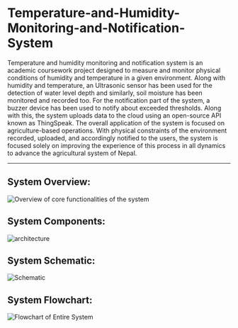 # Temperature-and-Humidity-Monitoring-and-Notification-System
Temperature and humidity monitoring and notification system is an academic coursework project designed to measure and monitor physical conditions of humidity and temperature in a given environment. Along with humidity and temperature, an Ultrasonic sensor has been used for the detection of water level depth and similarly, soil
moisture has been monitored and recorded too. For the notification part of the system, a buzzer device has been used to notify about exceeded thresholds. Along with this, the
system uploads data to the cloud using an open-source API known as ThingSpeak. The overall application of the system is focused on agriculture-based operations.
With physical constraints of the environment recorded, uploaded, and accordingly notified to the users, the system is focused solely on improving the experience of this
process in all dynamics to advance the agricultural system of Nepal.
***
## System Overview:
![Overview of core functionalities of the system](https://github.com/dklkushal07/Temperature-and-Humidity-Monitoring-and-Notification-System/assets/68638711/51bb8a3c-8c7d-4f20-a0cc-3df284e9c722)
## System Components:
![architecture](https://github.com/dklkushal07/Temperature-and-Humidity-Monitoring-and-Notification-System/assets/68638711/aa0a32ff-4813-4db6-adc8-0e6058026252)
## System Schematic:
![Schematic](https://github.com/dklkushal07/Temperature-and-Humidity-Monitoring-and-Notification-System/assets/68638711/5c151a37-1723-4342-8236-55a1608b8960)
## System Flowchart:
![Flowchart of Entire System](https://github.com/dklkushal07/Temperature-and-Humidity-Monitoring-and-Notification-System/assets/68638711/1f0ba685-8954-460c-b7fd-3229c747c108)
